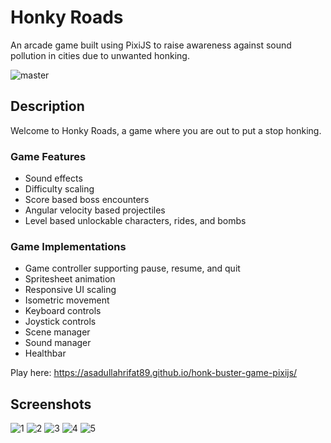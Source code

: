 # Honky Roads
An arcade game built using PixiJS to raise awareness against sound pollution in cities due to unwanted honking.

![master](https://github.com/asadullahrifat89/honk-buster-game-pixijs/actions/workflows/main.yml/badge.svg)

## Description
Welcome to Honky Roads, a game where you are out to put a stop honking.

### Game Features
- Sound effects
- Difficulty scaling
- Score based boss encounters
- Angular velocity based projectiles
- Level based unlockable characters, rides, and bombs

### Game Implementations
- Game controller supporting pause, resume, and quit
- Spritesheet animation
- Responsive UI scaling
- Isometric movement
- Keyboard controls
- Joystick controls
- Scene manager
- Sound manager
- Healthbar

Play here: https://asadullahrifat89.github.io/honk-buster-game-pixijs/

## Screenshots

![1](https://github.com/asadullahrifat89/honk-buster-game-pixijs/assets/25480176/ed6c30ec-63fd-4abf-9676-6a684f55b6b5)
![2](https://github.com/asadullahrifat89/honk-buster-game-pixijs/assets/25480176/004c4030-2a59-4fe1-9fac-81184d6f892f)
![3](https://github.com/asadullahrifat89/honk-buster-game-pixijs/assets/25480176/dbff82fb-9b5d-4fd3-b836-20511ecc4dbc)
![4](https://github.com/asadullahrifat89/honk-buster-game-pixijs/assets/25480176/cfe5a816-f8e3-4ef9-99ed-b3274f73ae1c)
![5](https://github.com/asadullahrifat89/honk-buster-game-pixijs/assets/25480176/d28ee954-9004-4b4d-9095-f9d427e1fdd4)
